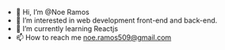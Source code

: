 - 👋 Hi, I’m @Noe Ramos 
- 👀 I’m interested in web development front-end and back-end.
- 🌱 I’m currently learning Reactjs 
- 📫 How to reach me noe.ramos509@gmail.com

<!---
NoeRamos2/NoeRamos2 is a ✨ special ✨ repository because its `README.md` (this file) appears on your GitHub profile.
You can click the Preview link to take a look at your changes.
--->
